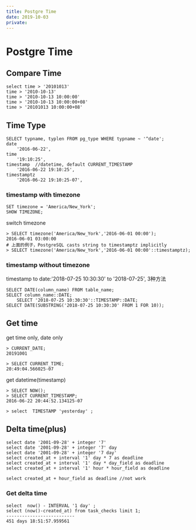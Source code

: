 ```yaml
---
title: Postgre Time
date: 2019-10-03
private:
---
```

# Postgre Time
## Compare Time
    select time > '20101013'
    time > '2010-10-13'
    time > '2010-10-13 10:00:00'
    time > '2010-10-13 10:00:00+08'
    time > '20101013 10:00:00+08'

## Time Type
    SELECT typname, typlen FROM pg_type WHERE typname ~ '^date';
    date 
        '2016-06-22',
    time
        '19:10:25',
    timestamp  //datetime, default CURRENT_TIMESTAMP
        '2016-06-22 19:10:25',
    timestamptz
        '2016-06-22 19:10:25-07',

### timestamp with timezone
    SET timezone = 'America/New_York';
    SHOW TIMEZONE;

switch timezone

    > SELECT timezone('America/New_York','2016-06-01 00:00');
    2016-06-01 03:00:00
    # 上面的例子，PostgreSQL casts string to timestamptz implicitly
    > SELECT timezone('America/New_York','2016-06-01 00:00'::timestamptz);
    
### timestamp without timezone
timestamp to date:'2018-07-25 10:30:30' to '2018-07-25', 3种方法

    SELECT DATE(column_name) FROM table_name;
    SELECT column_name::DATE;
        SELECT '2018-07-25 10:30:30'::TIMESTAMP::DATE;
    SELECT DATE(SUBSTRING('2018-07-25 10:30:30' FROM 1 FOR 10));

## Get time
get time only, date only

    > CURRENT_DATE;
    20191001

    > SELECT CURRENT_TIME; 
    20:49:04.566025-07

get datetime(timestamp)

    > SELECT NOW();
    > SELECT CURRENT_TIMESTAMP; 
    2016-06-22 20:44:52.134125-07

    > select  TIMESTAMP 'yesterday' ;


## Delta time(plus)

    select date '2001-09-28' + integer '7'
    select date '2001-09-28' + integer '7' day
    select date '2001-09-28' + integer '7 day'
    select created_at + interval '1' day * 7 as deadline
    select created_at + interval '1' day * day_field as deadline
    select created_at + interval '1' hour * hour_field as deadline

    select created_at + hour_field as deadline //not work

### Get delta time
    select  now() - INTERVAL '1 day' ;
    select (now()-created_at) from task_checks limit 1;
    --------------------------
    451 days 18:51:57.959561